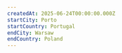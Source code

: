 ```yaml
---
createdAt: 2025-06-24T00:00:00.000Z
startCity: Porto
startCountry: Portugal
endCity: Warsaw
endCountry: Poland
---
```

